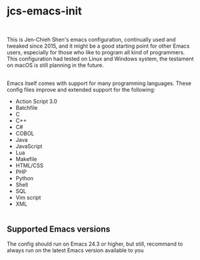 # jcs-emacs-init #
<br/>

This is Jen-Chieh Shen's emacs configuration, continually used and 
tweaked since 2015, and it might be a good starting point for other 
Emacs users, especially for those who like to program all kind of 
programmers. This configuration had tested on Linux and Windows 
system, the testament on macOS is still planning in the future. 
<br/><br/>

Emacs itself comes with support for many programming languages. These
config files improve and extended support for the following:
* Action Script 3.0
* Batchfile
* C
* C++
* C#
* COBOL
* Java
* JavaScript
* Lua
* Makefile
* HTML/CSS
* PHP
* Python
* Shell
* SQL
* Vim script
* XML
<br/><br/>

## Supported Emacs versions ##
The config should run on Emacs 24.3 or higher, but still, recommand 
to always run on the latest Emacs version available to you
<br/><br/>
